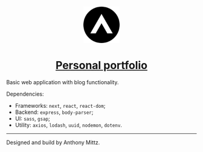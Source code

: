 <p align="center">
  <a href="#">
    <img src="./public/logo_256.png" height="96">
    <h1 align="center">Personal portfolio</h1>
  </a>
</p>

Basic web application with blog functionality.

Dependencies:
- Frameworks: `next`, `react`, `react-dom`;
- Backend: `express`, `body-parser`;
- UI: `sass`, `gsap`;
- Utility: `axios`, `lodash`, `uuid`, `nodemon`, `dotenv`.

---
Designed and build by Anthony Mittz.